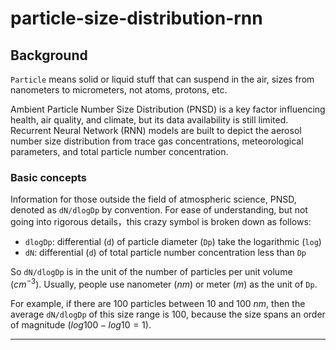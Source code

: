 # particle-size-distribution-rnn

## Background

`Particle` means solid or liquid stuff that can suspend in the air, sizes from nanometers to micrometers, not atoms, protons, etc.

Ambient Particle Number Size Distribution (PNSD) is a key factor influencing health, air quality, and climate, but its data availability is still limited. Recurrent Neural Network (RNN) models are built to depict the aerosol number size distribution from trace gas concentrations, meteorological parameters, and total particle number concentration.

### Basic concepts

Information for those outside the field of atmospheric science, PNSD, denoted as `dN/dlogDp` by convention. For ease of understanding, but not going into rigorous details，this crazy symbol is broken down as follows:

- `dlogDp`: differential (`d`) of particle diameter (`Dp`) take the logarithmic (`log`)
- `dN`:  differential (`d`) of total particle number concentration less than `Dp`

So `dN/dlogDp` is in the unit of the number of particles per unit volume ($cm^{-3}$). Usually, people use nanometer ($nm$) or meter ($m$) as the unit of `Dp`.

For example, if there are 100 particles between 10 and 100 $nm$, then the average `dN/dlogDp` of this size range is $100$, because the size spans an order of magnitude ($log100 - log10 = 1$).

---
